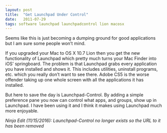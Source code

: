 ```yaml
---
layout: post
title:  "Get Launchpad Under Control"
date:   2011-07-29
tags: software launchpad launchpadcontrol lion macosx
---
```

Seems like this is just becoming a dumping ground for good applications but I am sure some people won’t mind.

If you upgraded your Mac to OS X 10.7 Lion then you get the new functionality of Launchpad which pretty much turns your Mac Finder into iOS’ springboard. The problem is that Launchpad grabs every application you have installed and shows it. This includes utilities, uninstall programs, etc. which you really don’t want to see there. Adobe CS5 is the worse offender taking up one whole screen with all the applications it has installed.

But here to save the day is Launchpad-Control. By adding a simple preference pane you now can control what apps, and groups, show up in Launchpad. I have been using it and I think it makes using Launchpad much more enjoyable.

*Ninja Edit (11/15/2016): Launchpad-Control no longer exists so the URL to it has been removed*

